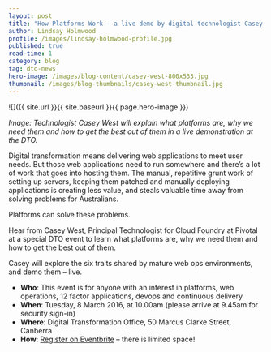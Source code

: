 ```yaml
---
layout: post
title: "How Platforms Work - a live demo by digital technologist Casey West"
author: Lindsay Holmwood
profile: /images/lindsay-holmwood-profile.jpg
published: true
read-time: 1
category: blog
tag: dto-news
hero-image: /images/blog-content/casey-west-800x533.jpg
thumbnail: /images/blog-thumbnails/casey-west-thumbnail.jpg
---
```


![]({{ site.url }}{{ site.baseurl }}{{ page.hero-image }})

*Image: Technologist Casey West will explain what platforms are, why we need them and how to get the best out of them in a live demonstration at the DTO.*

Digital transformation means delivering web applications to meet user needs. But those web applications need to run somewhere and there’s a lot of work that goes into hosting them. The manual, repetitive grunt work of setting up servers, keeping them patched and manually deploying applications is creating less value, and steals valuable time away from solving problems for Australians.

Platforms can solve these problems.

Hear from Casey West, Principal Technologist for Cloud Foundry at Pivotal at a special DTO event to learn what platforms are, why we need them and how to get the best out of them.

Casey will explore the six traits shared by mature web ops environments, and demo them – live.

- **Who**: This event is for anyone with an interest in platforms, web operations, 12 factor applications, devops and continuous delivery
- **When**: Tuesday, 8 March 2016, at 10.00am (please arrive at 9.45am for security sign-in)
- **Where**: Digital Transformation Office, 50 Marcus Clarke Street, Canberra
- **How**: [Register on Eventbrite](https://www.eventbrite.com.au/e/how-platforms-work-by-casey-west-tickets-22439468053) – there is limited space!
